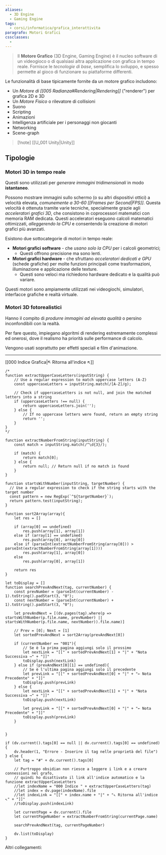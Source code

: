 ```yaml
---
aliases:
  - 3D Engine
  - Gaming Engine
tags:
  - corsi/informatica/grafica_interattivita
paragrafo: Motori Grafici
cssclasses:
  - 
---
```

>Il **Motore Grafico** (3D Engine, Gaming Engine) è il nucleo software di un videogioco o di qualsiasi altra applicazione con grafica in tempo reale.
>Fornisce le *tecnologie di base*, semplifica lo sviluppo, e spesso permette al gioco di funzionare su piattaforme differenti.

Le funzionalità di base tipicamente fornite da un motore grafico includono:
- Un *Motore di [[005 Radianza#Rendering|Rendering]]* ("renderer") per grafica 2D e 3D
- Un *Motore Fisico* o rilevatore di collisioni
- Suono
- Scripting
- Animazioni
- Intelligenza artificiale per i personaggi non giocanti
- Networking
- Scene-graph

> [!note] [[U_001 Unity|Unity]]

## Tipologie
### Motori 3D in tempo reale
Questi sono utilizzati per *generare immagini tridimensionali* in modo **istantaneo**. 

Possono mostrare immagini sullo schermo (o su altri dispositivi ottici) a velocità elevata, *comunemente a 30-60 [[Frames per Second|FPS]]*. Questa velocità è ottenuta tramite varie tecniche, specialmente grazie agli *acceleratori grafici 3D*, che consistono in coprocessori matematici con memoria RAM dedicata. Questi acceleratori eseguono calcoli matematici ottimizzati, *alleggerendo la CPU* e consentendo la creazione di motori grafici più avanzati. 

Esistono due sottocategorie di motori in tempo reale: 
- **Motori grafici software** - che *usano solo la CPU* per i calcoli geometrici; 
	- Questi offrono precisione ma sono lenti.
- **Motori grafici hardware** - che sfruttano *acceleratori dedicati e GPU* (schede grafiche) per molte funzioni principali come trasformazioni, illuminazione e applicazione delle texture. 
	- Questi sono veloci ma richiedono hardware dedicato e la qualità può variare.

Questi motori sono ampiamente utilizzati nei videogiochi, simulatori, interfacce grafiche e realtà virtuale.

### Motori 3D fotorealistici
Hanno il compito di *produrre immagini ad elevata qualità* o persino inconfondibili con la realtà.

Per fare questo, impiegano algoritmi di rendering estremamente complessi ed onerosi, dove il realismo ha priorità sulle performance di calcolo.

Vengono usati soprattutto per effetti speciali e film d'animazione.

___
[[000 Indice Grafica|↖ Ritorna all'indice ↖]]

```dataviewjs
/*
function extractUpperCaseLetters(inputString) {
	// Use a regular expression to match uppercase letters (A-Z)
	const uppercaseLetters = inputString.match(/[A-Z]/g);
	
	// Check if uppercaseLetters is not null, and join the matched letters into a string
	if (uppercaseLetters !== null) {
		return uppercaseLetters.join('');
	} else {
	    // If no uppercase letters were found, return an empty string
	    return '';
	}
}
*/

function extractNumberFromString(inputString) {
	const match = inputString.match(/^\d{3}/);
	
	if (match) {
		return match[0];
	} else {
		return null; // Return null if no match is found
	}
}

function startsWithNumber(inputString, targetNumber) {
  // Use a regular expression to check if the string starts with the target number
  const pattern = new RegExp(`^${targetNumber}`);
  return pattern.test(inputString);
}

function sort2Array(array){
	let res = []
	
	if (array[0] == undefined)
		res.push(array[1], array[1])
	else if (array[1] == undefined)
		res.push(array[0], array[0])
	else if (parseInt(extractNumberFromString(array[0])) > parseInt(extractNumberFromString(array[1])))
		res.push(array[1], array[0])
	else
		res.push(array[0], array[1])
	
	return res
}

let toDisplay = []
function searchPrevAndNext(tag, currentNumber) {
	const prevNumber = (parseInt(currentNumber) - 1).toString().padStart(3, "0");
	const nextNumber = (parseInt(currentNumber) + 1).toString().padStart(3, "0");
	
	let prevAndNext = [(dv.pages(tag).where(p => startsWithNumber(p.file.name, prevNumber) || startsWithNumber(p.file.name, nextNumber)).file.name)]
	
	// Prev = [0]; Next = [1]
	let sortedPrevAndNext = sort2Array(prevAndNext[0])
	
	if (currentNumber == "001"){ 
		// Se è la prima pagina aggiungi solo il prossimo
		let nextLink = "[[" + sortedPrevAndNext[1] + "|" + "Nota Successiva →" + "]]"
		toDisplay.push(nextLink)
	} else if (prevAndNext[0][1] == undefined){
		// Se è l'ultima pagina aggiungi solo il precedente
		let prevLink = "[[" + sortedPrevAndNext[0] + "|" + "← Nota Precedente" + "]]"
		toDisplay.push(prevLink)
	} else {
		let nextLink = "[[" + sortedPrevAndNext[1] + "|" + "Nota Successiva →" + "]]"
		toDisplay.push(nextLink)
		
		let prevLink = "[[" + sortedPrevAndNext[0] + "|" + "← Nota Precedente" + "]]"
		toDisplay.push(prevLink)
	}
	
	
}

if (dv.current().tags[0] == null || dv.current().tags[0] == undefined){
	dv.header(1, "Errore - Inserire il tag nelle proprietà del file")
} else {
	let tag = "#" + dv.current().tags[0]

	// Purtroppo obsidian non riesce a leggere i link e a creare connessioni nel grafo,
	// quindi ho disattivato il link all'indice automatico e la funzione extractUpperCaseLetters
	//let indexName = "000 Indice " + extractUpperCaseLetters(tag)
	//let index = dv.page(indexName).file
	//let indexLink = "[[" + index.name + "|" + "↖ Ritorna all'indice ↖" + "]]"
	//toDisplay.push(indexLink)
	
	let currentPage = dv.current().file
	let currentPageNumber = extractNumberFromString(currentPage.name)
	
	searchPrevAndNext(tag, currentPageNumber)
	
	dv.list(toDisplay)
}
```

Altri collegamenti: 